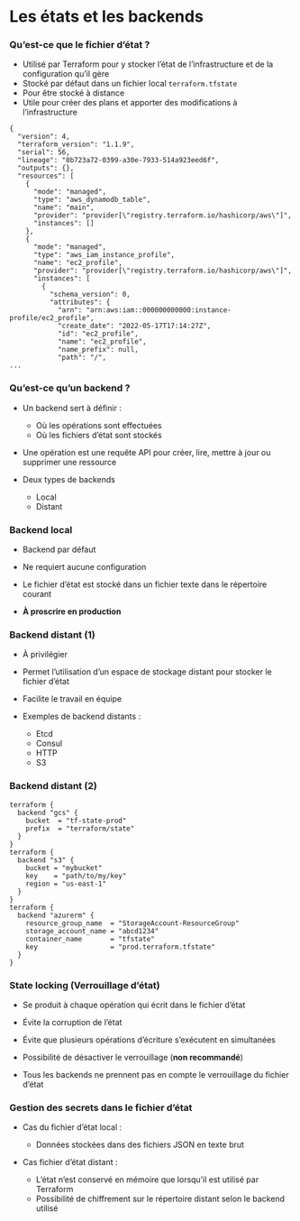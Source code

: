 # Les états et les backends

### Qu’est-ce que le fichier d’état ?


- Utilisé par Terraform pour y stocker l’état de l’infrastructure et de la configuration qu’il gère
- Stocké par défaut dans un fichier local `terraform.tfstate`
- Pour être stocké à distance
- Utile pour créer des plans et apporter des modifications à l’infrastructure

~~~~~~~~~~~~~~~~~~~~~~~~~~~~~~~~~~~~~~~~~~ {.zsh}
{
  "version": 4,
  "terraform_version": "1.1.9",
  "serial": 56,
  "lineage": "0b723a72-0399-a30e-7933-514a923eed6f",
  "outputs": {},
  "resources": [
    {
      "mode": "managed",
      "type": "aws_dynamodb_table",
      "name": "main",
      "provider": "provider[\"registry.terraform.io/hashicorp/aws\"]",
      "instances": []
    },
    {
      "mode": "managed",
      "type": "aws_iam_instance_profile",
      "name": "ec2_profile",
      "provider": "provider[\"registry.terraform.io/hashicorp/aws\"]",
      "instances": [
        {
          "schema_version": 0,
          "attributes": {
            "arn": "arn:aws:iam::000000000000:instance-profile/ec2_profile",
            "create_date": "2022-05-17T17:14:27Z",
            "id": "ec2_profile",
            "name": "ec2_profile",
            "name_prefix": null,
            "path": "/",
...
~~~~~~~~~~~~~~~~~~~~~~~~~~~~~~~~~~~~~~~~~~



### Qu’est-ce qu’un backend ?

- Un backend sert à définir :
    -  Où les opérations sont effectuées 
    -  Où les fichiers d’état sont stockés

- Une opération est une requête API pour créer, lire, mettre à jour ou supprimer une ressource

- Deux types de backends 
    -  Local 
    -  Distant

### Backend local

- Backend par défaut 

- Ne requiert aucune configuration

- Le fichier d’état est stocké dans un fichier texte dans le répertoire courant 

- **À proscrire en production**

### Backend distant (1)

- À privilégier

- Permet l’utilisation d’un espace de stockage distant pour stocker le fichier d’état

- Facilite le travail en équipe

- Exemples de backend distants :
    -  Etcd
    -  Consul
    -  HTTP
    -  S3


### Backend distant (2)

~~~~~~~~~~~~~~~~~~~~~~~~~~~~~~~~~~~~~~~~~~ {.zsh}
terraform {
  backend "gcs" {
    bucket  = "tf-state-prod"
    prefix  = "terraform/state"
  }
}
terraform {
  backend "s3" {
    bucket = "mybucket"
    key    = "path/to/my/key"
    region = "us-east-1"
  }
}
terraform {
  backend "azurerm" {
    resource_group_name  = "StorageAccount-ResourceGroup"
    storage_account_name = "abcd1234"
    container_name       = "tfstate"
    key                  = "prod.terraform.tfstate"
  }
}
~~~~~~~~~~~~~~~~~~~~~~~~~~~~~~~~~~~~~~~~~~



### State locking (Verrouillage d’état)

- Se produit à chaque opération qui écrit dans le fichier d’état

- Évite la corruption de l’état 

- Évite  que plusieurs opérations d’écriture s’exécutent en simultanées

- Possibilité de désactiver le verrouillage (**non recommandé**) 

- Tous les backends ne prennent pas en compte le verrouillage du fichier d’état


### Gestion des secrets dans le fichier d’état


- Cas du fichier d’état local :
  - Données stockées dans des fichiers JSON en texte brut

- Cas fichier d’état distant :
  - L’état n’est conservé en mémoire que lorsqu’il est utilisé par Terraform
  - Possibilité de chiffrement sur le répertoire distant selon le backend utilisé


